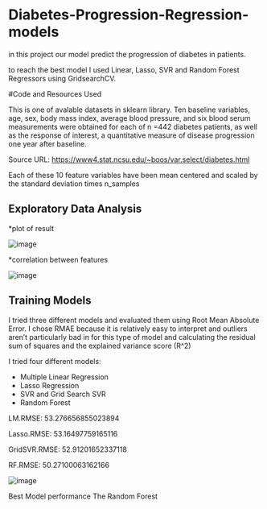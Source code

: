 # Diabetes-Progression-Regression-models
in this project our model predict the progression of diabetes in patients.

to reach the best model I used Linear, Lasso, SVR and Random Forest Regressors using GridsearchCV. 

#Code and Resources Used

This is one of avalable datasets in sklearn library. Ten baseline variables, age, sex, body mass index, average blood pressure, and six blood serum measurements were obtained for each of n =442 diabetes patients, as well as the response of interest, a quantitative measure of disease progression one year after baseline.

Source URL:
https://www4.stat.ncsu.edu/~boos/var.select/diabetes.html

Each of these 10 feature variables have been mean centered and scaled by the standard deviation times n_samples

## Exploratory Data Analysis
*plot of result

![image](https://user-images.githubusercontent.com/121250443/214771970-559bd2ab-c437-4e47-b21b-4ea8766df0d0.png)

*correlation between features

![image](https://user-images.githubusercontent.com/121250443/214772017-086a8d10-c1ba-4920-a68c-9859538149c6.png)


## Training Models


I tried three different models and evaluated them using Root Mean Absolute Error. I chose RMAE because it is relatively easy to interpret and outliers aren’t particularly bad in for this type of model and calculating the residual sum of squares and the explained variance score (R^2)




I tried four different models:

* Multiple Linear Regression 
* Lasso Regression
* SVR and Grid Search SVR
* Random Forest


LM.RMSE: 53.276656855023894

Lasso.RMSE: 53.16497759165116

GridSVR.RMSE: 52.91201652337118

RF.RMSE: 50.27100063162166

![image](https://user-images.githubusercontent.com/121250443/214772840-a7e66466-c307-4f78-83ae-6dad67f2e852.png)

Best Model performance
The Random Forest 



